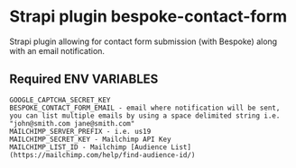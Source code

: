 # Strapi plugin bespoke-contact-form

Strapi plugin allowing for contact form submission (with Bespoke) along with an email notification.

## Required ENV VARIABLES

```
GOOGLE_CAPTCHA_SECRET_KEY
BESPOKE_CONTACT_FORM_EMAIL - email where notification will be sent, you can list multiple emails by using a space delimited string i.e. "john@smith.com jane@smith.com"
MAILCHIMP_SERVER_PREFIX - i.e. us19
MAILCHIMP_SECRET_KEY - Mailchimp API Key
MAILCHIMP_LIST_ID - Mailchimp [Audience List](https://mailchimp.com/help/find-audience-id/)
```